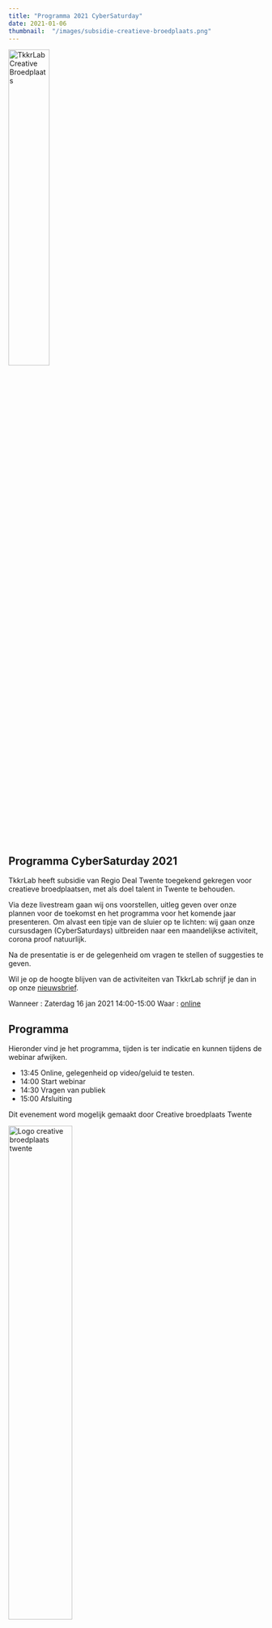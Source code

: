 ```yaml
---
title: "Programma 2021 CyberSaturday"
date: 2021-01-06
thumbnail:  "/images/subsidie-creatieve-broedplaats.png"
---
```


<img alt="TkkrLab Creative Broedplaats" src= "/images/subsidie-creatieve-broedplaats.png" height="40%" width="40%" align="middle">

## Programma CyberSaturday 2021

TkkrLab heeft subsidie van Regio Deal Twente toegekend gekregen voor creatieve broedplaatsen, met als doel talent in Twente te behouden. 

Via deze livestream gaan wij ons voorstellen, uitleg geven over onze plannen voor de toekomst en het programma voor het komende jaar presenteren. Om alvast een tipje van de sluier op te lichten: wij gaan onze cursusdagen (CyberSaturdays) uitbreiden naar een maandelijkse activiteit, corona proof natuurlijk.

Na de presentatie is er de gelegenheid om vragen te stellen of suggesties te geven.

Wil je op de hoogte blijven van de activiteiten van TkkrLab schrijf je dan in op onze [nieuwsbrief](http://eepurl.com/gLxrLD).

Wanneer : Zaterdag 16 jan 2021 14:00-15:00
Waar : [online](https://bbb.do.speakup.nl/b/dav-fxz-fhn)

## Programma
Hieronder vind je het programma, tijden is ter indicatie en kunnen tijdens de webinar afwijken.

* 13:45 Online, gelegenheid op video/geluid te testen.
* 14:00 Start webinar
* 14:30 Vragen van publiek
* 15:00 Afsluiting

Dit evenement word mogelijk gemaakt door Creative broedplaats Twente

<img width=50% src="/images/Logo-Creatieve-Broedplaatsen-Twente.jpg"  alt="Logo creative broedplaats twente">